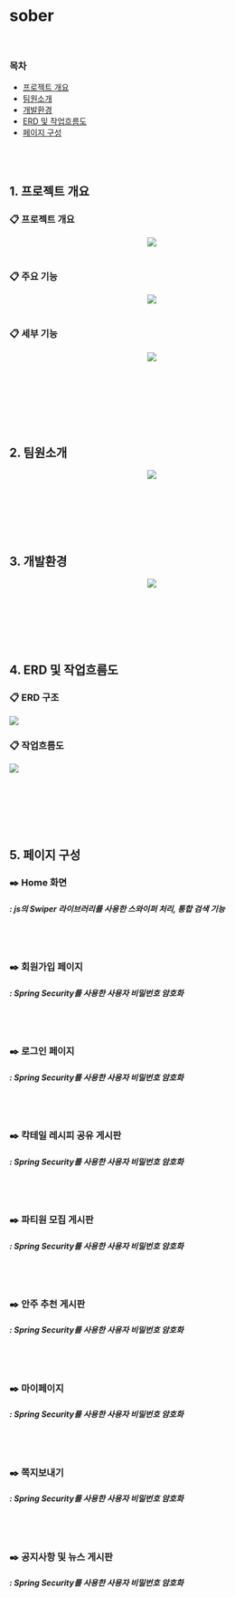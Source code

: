 # sober

<br>
<h3> 목차</h3>
<ul >
  <li >
    <a href="#Intention">프로젝트 개요</a>
  </li>
  <li>
    <a href="#Member">팀원소개</a>
  </li>
  <li>
    <a href="#Stack">개발환경</a>
  </li>
  <li>
    <a href="#Erd">ERD 및 작업흐름도</a>
  </li>
  <li>
    <a href="#View">페이지 구성</a>
  </li>
</ul>



<br><br>


<h2>1. 프로젝트 개요</h2>
<div id="Intention" >
<div align="center">
<div align="left"> <h3> 📋 프로젝트 개요 </h3> </div>
<img src="https://i.imgur.com/npLHvZD.jpg"><br><br>
<div align="left"> <h3> 📋 주요 기능 </h3> </div>
  <img src="https://i.imgur.com/aLR2vdx.jpg"><br><br>
<div align="left"> <h3> 📋 세부 기능 </h3> </div>
  <img src="https://i.imgur.com/waAzn8g.jpg"><br><br>
</div>

</div>

<br><br><br><br><br>

<h2>2. 팀원소개</h2>
<div id="Member" align="center">
<img src="https://i.imgur.com/RsQ81WH.jpg">
</div>

<br><br><br><br><br>

<h2>3. 개발환경</h2>
<div id="Stack" align="center">
<img src="https://i.imgur.com/eqYJirG.jpg">
</div>

<br><br><br><br><br>

<h2>4. ERD 및 작업흐름도</h2>
<div id="Erd">
<h3> 📋 ERD 구조</h3>
<img src="https://i.imgur.com/S9H9vGQ.jpg" >
<h3> 📋 작업흐름도</h3>
<img src="https://i.imgur.com/A8XJPGn.jpg">  
</div>


<br><br><br><br><br>

<h2>5. 페이지 구성</h2>
<div id="View" >
  <h3> ✒️ Home 화면 </h3>
  <h5>: js의 Swiper 라이브러리를 사용한 스와이퍼 처리, 통합 검색 기능</h5>

  <br><br>
  
  <h3> ✒️ 회원가입 페이지 </h3>
  <h5>: Spring Security를 사용한 사용자 비밀번호 암호화</h5>

 <br><br>

  <h3> ✒️ 로그인 페이지 </h3>
 <h5>: Spring Security를 사용한 사용자 비밀번호 암호화</h5>

<br><br>
  
  <h3> ✒️ 칵테일 레시피 공유 게시판</h3>
 <h5>: Spring Security를 사용한 사용자 비밀번호 암호화</h5>

<br><br>
  
  <h3> ✒️ 파티원 모집 게시판</h3>
 <h5>: Spring Security를 사용한 사용자 비밀번호 암호화</h5>

<br><br>
  
  <h3> ✒️ 안주 추천 게시판</h3>
 <h5>: Spring Security를 사용한 사용자 비밀번호 암호화</h5>

<br><br>
  
  <h3> ✒️ 마이페이지 </h3>
 <h5>: Spring Security를 사용한 사용자 비밀번호 암호화</h5>

<br><br>
  
  <h3> ✒️ 쪽지보내기 </h3>
 <h5>: Spring Security를 사용한 사용자 비밀번호 암호화</h5>

<br><br>
  
  <h3> ✒️ 공지사항 및 뉴스 게시판</h3>
 <h5>: Spring Security를 사용한 사용자 비밀번호 암호화</h5>

<br><br>

  






</div>

